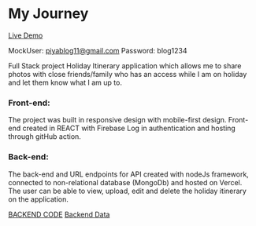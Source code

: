 # My Journey



[Live Demo](https://my-journey-20eb0.web.app/)

MockUser: piyablog11@gmail.com
Password: blog1234

Full Stack project Holiday Itinerary application which allows me to share photos with close friends/family who has an access while I am on holiday and let them know what I am up to. 

### Front-end: 
The project was built in responsive design with mobile-first design. Front-end created in REACT with Firebase Log in authentication and hosting through gitHub action. 

### Back-end: 
The back-end and URL endpoints for API created with nodeJs framework, connected to non-relational database (MongoDb) and hosted on Vercel. The user can be able to view, upload, edit and delete the holiday itinerary on the application.

[BACKEND CODE](https://github.com/pilahr/my-journey-new-backend)
[Backend Data](https://my-journey-new-backend.vercel.app/holidays)
